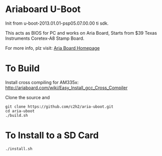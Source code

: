 Ariaboard U-Boot
================

Init from u-boot-2013.01.01-psp05.07.00.00 ti sdk.

This acts as BIOS for PC and works on Aria Board, Starts from $39 Texas Instruments Coretex-A8 Stamp Board.

For more info, plz visit: [Aria Board Homepage](http://ariaboard.com/) 


To Build
========
Install cross compiling for AM335x: http://ariaboard.com/wiki/Easy_Install_gcc_Cross_Compiler

Clone the source and 

    git clone https://github.com/c2h2/aria-uboot.git
    cd aria-uboot    
    ./build.sh

To Install to a SD Card
=======================
    ./install.sh

